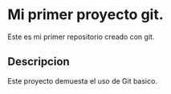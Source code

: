 # Mi primer proyecto git. 
Este es mi primer repositorio creado con git. 
## Descripcion
Este proyecto demuesta el uso de Git basico.
